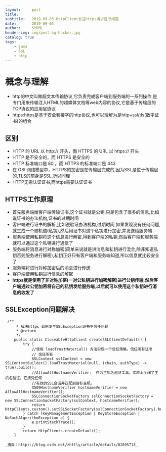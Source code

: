 ```yaml
---
layout:     post
title:      
subtitle:   2019-09-05-HttpClient发送https请求证书问题
date:       2019-09-05
author:     SYDML
header-img: img/post-bg-hacker.jpg
catalog: true
tags:
    - java
    - SSL
    - http
---
```

# 概念与理解
* http的中文叫做超文本传输协议,它负责完成客户端到服务端的一系列操作,是专门用来传输注入HTML的超媒体文档等web内容的协议,它是基于传输层的TCP协议的应用层协议
* https:https是基于安全套接字的http协议,也可以理解为是http+ssl/tls(数字证书)的组合
## 区别
* HTTP 的 URL 以 http:// 开头，而 HTTPS 的 URL 以 https:// 开头
* HTTP 是不安全的，而 HTTPS 是安全的
* HTTP 标准端口是 80 ，而 HTTPS 的标准端口是 443
* 在 OSI 网络模型中，HTTPS的加密是在传输层完成的,因为SSL是位于传输层的,TLS的前身是SSL,所以同理
* HTTP无需认证证书,而https需要认证证书 

## HTTPS工作原理
* 首先服务端给客户端传输证书,这个证书就是公钥,只是包含了很多的信息,比如说证书的办法机构,证书的过期时间
* 客户端进行证书的解析,比如说验证办法机构,过期时间,如果发现没有任何问题,就生成一个随机值(私钥),然后用证书对这个私钥进行加密,并发送给服务端
* 服务端使用私钥将这个信息进行解密,得到客户端的私钥,然后客户端和服务端就可以通过这个私钥进行通信了
* 服务端将消息进行对称加密(简单来说就是讲消息和私钥进行混合,除非知道私钥否则服务进行解密),私钥正好只有客户端和服务端知道,所以信息就比较安全了
* 服务端将进行对称加密后的消息进行传送
* 客户端使用私钥进行信息的解密
* **https就是使用了非对称加密(一对公私钥进行加密解密)进行公钥传输,然后客户端通过公钥加密将自己的私钥发给服务端,以后就可以使用这个私钥进行消息的收发了**
## SSLException问题解决
```
 /**
     * 解决https 调用发生SSLException证书不信任问题
     * @return
     */
    public static CloseableHttpClient createSSLClientDefault() {
        try {
            //使用 loadTrustMaterial() 方法实现一个信任策略，信任所有证书
            // 信任所有
            SSLContext sslContext = new SSLContextBuilder().loadTrustMaterial(null, (chain, authType) -> true).build();
            //AllowAllHostnameVerifier:  作为主机名验证工具，实质上关闭了主机名验证，它接受任何
            //有效的SSL会话并匹配到目标主机。
            X509HostnameVerifier hostnameVerifier = new AllowAllHostnameVerifier();
            SSLConnectionSocketFactory sslConnectionSocketFactory = new SSLConnectionSocketFactory(sslContext, hostnameVerifier);
            return HttpClients.custom().setSSLSocketFactory(sslConnectionSocketFactory).build();
        } catch (KeyManagementException | KeyStoreException | NoSuchAlgorithmException e) {
            e.printStackTrace();
        }
        return HttpClients.createDefault();
    }
```

`_摘自：https://blog.csdn.net/zhttly/article/details/82895713_`